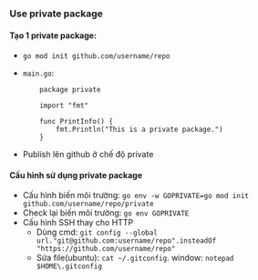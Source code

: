 ### Use private package

#### Tạo 1 private package:

- `go mod init github.com/username/repo`
- `main.go`:

  ```
      package private

      import "fmt"

      func PrintInfo() {
          fmt.Println("This is a private package.")
      }
  ```

- Publish lên github ở chế độ private

#### Cấu hình sử dụng private package
- Cấu hình biến môi trường: `go env -w GOPRIVATE=go mod init github.com/username/repo/private`
- Check lại biến môi trường: `go env GOPRIVATE`
- Cấu hình SSH thay cho HTTP
    - Dùng cmd: `git config --global url."git@github.com:username/repo".insteadOf "https://github.com/username/repo"`
    - Sửa file(ubuntu): `cat ~/.gitconfig`. window: `notepad $HOME\.gitconfig`
